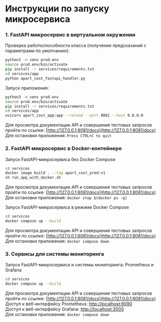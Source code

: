 # Инструкции по запуску микросервиса

### 1. FastAPI микросервис в виртуальном окружении

Проверка работоспособности класса (получение предсказаний с параметрами по умолчанию):

```bash
python3 -m venv prod.env
source prod.env/bin/activate
pip install -r services/requirements.txt
cd services/app
python apart_cost_fastapi_handler.py
```

Запуск приложения:

```bash
python3 -m venv prod.env
source prod.env/bin/activate
pip install -r services/requirements.txt
cd services/app
uvicorn apart_cost_app:app --reload --port 8081 --host 0.0.0.0
```
Для просмотра документации API и совершения тестовых запросов пройти по ссылке: [http://127.0.0.1:8081/docs](http://127.0.0.1:8081/docs)
<br>Для остановки приложения: `Press CTRL+C to quit`

### 2. FastAPI микросервис в Docker-контейнере

Запуск FastAPI-микросервиса без Docker Compose

```bash
cd services
docker image build . --tag apart_cost_pred:v1
sh run_app_with_docker.sh
```

Для просмотра документации API и совершения тестовых запросов пройти по ссылке: [http://127.0.0.1:8081/docs](http://127.0.0.1:8081/docs)
<br>Для остановки приложения: `docker stop $(docker ps -q)`

Запуск FastAPI-микросервиса в режиме Docker Compose

```bash
cd services
docker compose up --build
```

Для просмотра документации API и совершения тестовых запросов пройти по ссылке: [http://127.0.0.1:8081/docs](http://127.0.0.1:8081/docs)
<br>Для остановки приложения: `docker compose down`

### 3. Сервисы для системы мониторинга

Запуск FastAPI-микросервиса и системы мониторинга: Prometheus и Grafana

```bash
cd services
docker compose up --build
```

Для просмотра документации API и совершения тестовых запросов пройти по ссылке: [http://127.0.0.1:8081/docs](http://127.0.0.1:8081/docs)
<br>Доступ к веб-интерфейсу Prometheus: [http://localhost:9090](http://localhost:9090)
<br>Доступ к веб-интерфейсу Grafana: [http://localhost:3000](http://localhost:3000)
<br>Для остановки приложения: `docker compose down`

